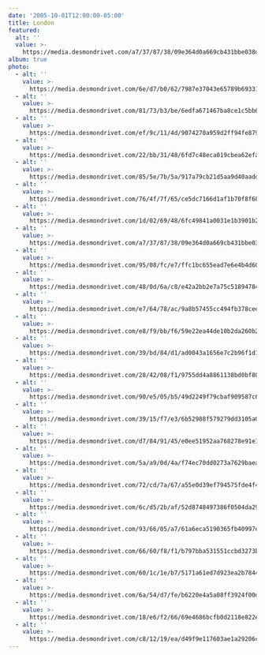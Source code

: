 ```yaml
---
date: '2005-10-01T12:00:00-05:00'
title: London
featured:
  alt: ''
  value: >-
    https://media.desmondrivet.com/a7/37/87/38/09e364d0a669cb431bbe038d7386fa1095e7364cc4dd29a64e85da04.jpg
album: true
photo:
  - alt: ''
    value: >-
      https://media.desmondrivet.com/6e/d7/b0/62/7987e37043e65789b693316fd739b5242f7f2fe3c3c5e09fd60512a1.jpg
  - alt: ''
    value: >-
      https://media.desmondrivet.com/81/73/b3/be/6edfa671467ba8ce1c5bb6e90bc9a5e573d91c7f2b838cb37b2e43f0.jpg
  - alt: ''
    value: >-
      https://media.desmondrivet.com/ef/9c/11/4d/9074270a959d2ff94fe879545c32f5911bf22d7e6cacb70de99edd56.jpg
  - alt: ''
    value: >-
      https://media.desmondrivet.com/22/bb/31/48/6fd7c48eca019cbea62efa10a704e7109d1e61ddcfba2d56a2b121e4.jpg
  - alt: ''
    value: >-
      https://media.desmondrivet.com/85/5e/7b/5a/917a79cb21d5aa9d40aadd649fdcf3531a5e103b36fc39c5062dc091.jpg
  - alt: ''
    value: >-
      https://media.desmondrivet.com/76/4f/7f/65/ce5dc7166d1af1b70f8f685beb82bc94ad2fdc90d2bedba9c167a0a0.jpg
  - alt: ''
    value: >-
      https://media.desmondrivet.com/1d/02/69/48/6fc49841a0031e1b3901b25f00a61173b989c94004db4415b6c6c08f.jpg
  - alt: ''
    value: >-
      https://media.desmondrivet.com/a7/37/87/38/09e364d0a669cb431bbe038d7386fa1095e7364cc4dd29a64e85da04.jpg
  - alt: ''
    value: >-
      https://media.desmondrivet.com/95/08/fc/e7/ffc1bc655ead7e6e4b4d600ec60d7825b09a527bcfc67c0e6195c8ee.jpg
  - alt: ''
    value: >-
      https://media.desmondrivet.com/48/0d/6a/c8/e42a2bb2e7a75c5189478422e5ea2be7358ce6fd606c41220b9f4902.jpg
  - alt: ''
    value: >-
      https://media.desmondrivet.com/e7/64/78/ac/9a8b57455cc494fb378cee21af6ecd630859eb98434c95da9b171f72.jpg
  - alt: ''
    value: >-
      https://media.desmondrivet.com/e8/f9/bb/f6/59e22ea44de10b2da260b215c00ac54603cfe815b2966fd62b55f3dc.jpg
  - alt: ''
    value: >-
      https://media.desmondrivet.com/39/bd/84/d1/ad0043a1656e7c2b96f1d14263e490596d474cc3b373334024f1f60e.jpg
  - alt: ''
    value: >-
      https://media.desmondrivet.com/28/42/08/f1/9755dd4a8861138bd0bf80fff5a625317f91692f16bc85413d4fd0d5.jpg
  - alt: ''
    value: >-
      https://media.desmondrivet.com/90/e5/05/b5/49d2249f79cbaf909587c6fa442a549faf8d30517b6589cfa20c2d49.jpg
  - alt: ''
    value: >-
      https://media.desmondrivet.com/39/15/f7/e3/6b52988f579279dd3105a086152868a81fb53093e4653a9084c1a719.jpg
  - alt: ''
    value: >-
      https://media.desmondrivet.com/d7/84/91/45/e0ee51952aa768278e91e1cc48d53c8938e1ef1dff1f7cd7b4c893b2.jpg
  - alt: ''
    value: >-
      https://media.desmondrivet.com/5a/a9/0d/4a/f74ec70dd0273a7629baead312e42f03bbade8e8ae1cb5a34be25187.jpg
  - alt: ''
    value: >-
      https://media.desmondrivet.com/72/cd/7a/67/a55e0d39ef794575fde4f4ebb0fa889669e2eab31cf54918f83383b2.jpg
  - alt: ''
    value: >-
      https://media.desmondrivet.com/6c/d5/2b/af/52d8748497386f0504da29119f4ba2a10eb3b456c56afe56dc12cdfd.jpg
  - alt: ''
    value: >-
      https://media.desmondrivet.com/93/66/05/a7/61a6eca5190365fb40997ed20c404501e9b6148df30b6e025068e10f.jpg
  - alt: ''
    value: >-
      https://media.desmondrivet.com/66/60/f8/f1/b797bba531551ccbd3273b1d591ecba8316ea6d2a7a2a05f8e61b3f0.jpg
  - alt: ''
    value: >-
      https://media.desmondrivet.com/60/1c/1e/b7/5171a61ed7d923ea2b7844a1b76deb7ea66d17461d987d744150e13b.jpg
  - alt: ''
    value: >-
      https://media.desmondrivet.com/6a/54/d7/fe/b6220e4a5a08ff3924f00d699642025c02aefaf2614b9bdb656c167f.jpg
  - alt: ''
    value: >-
      https://media.desmondrivet.com/18/e6/f2/66/69e4686bcfb0d2118e822edf3a148f695875868e08c94107636520cf.jpg
  - alt: ''
    value: >-
      https://media.desmondrivet.com/c8/12/19/ea/d49f9e117603ae1a29206c72a22799a84afae048df526f97edcb7181.jpg
---
```


